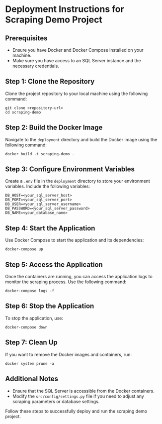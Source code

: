 # Deployment Instructions for Scraping Demo Project

## Prerequisites
- Ensure you have Docker and Docker Compose installed on your machine.
- Make sure you have access to an SQL Server instance and the necessary credentials.

## Step 1: Clone the Repository
Clone the project repository to your local machine using the following command:
```
git clone <repository-url>
cd scraping-demo
```

## Step 2: Build the Docker Image
Navigate to the `deployment` directory and build the Docker image using the following command:
```
docker build -t scraping-demo .
```

## Step 3: Configure Environment Variables
Create a `.env` file in the `deployment` directory to store your environment variables. Include the following variables:
```
DB_HOST=<your_sql_server_host>
DB_PORT=<your_sql_server_port>
DB_USER=<your_sql_server_username>
DB_PASSWORD=<your_sql_server_password>
DB_NAME=<your_database_name>
```

## Step 4: Start the Application
Use Docker Compose to start the application and its dependencies:
```
docker-compose up
```

## Step 5: Access the Application
Once the containers are running, you can access the application logs to monitor the scraping process. Use the following command:
```
docker-compose logs -f
```

## Step 6: Stop the Application
To stop the application, use:
```
docker-compose down
```

## Step 7: Clean Up
If you want to remove the Docker images and containers, run:
```
docker system prune -a
```

## Additional Notes
- Ensure that the SQL Server is accessible from the Docker containers.
- Modify the `src/config/settings.py` file if you need to adjust any scraping parameters or database settings.

Follow these steps to successfully deploy and run the scraping demo project.